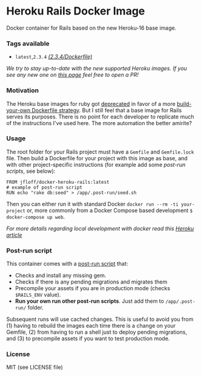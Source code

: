 # Heroku Rails Docker Image

Docker container for Rails based on the new Heroku-16 base image.

### Tags available

* `latest`,`2.3.4` *[(2.3.4/Dockerfile)](2.3.4/Dockerfile)*

_We try to stay up-to-date with the new supported Heroku images. If you see any new one on [this page](https://devcenter.heroku.com/articles/ruby-support#supported-runtimes) feel free to open a PR!_

### Motivation
The Heroku base images for ruby got [deprecated](https://github.com/heroku/docker-ruby) in favor of a more [build-your-own Dockerfile strategy](https://devcenter.heroku.com/articles/local-development-with-docker-compose). But I still feel that a base image for Rails serves its purposes. There is no point for each developer to replicate much of the instructions I've used here. The more automation the better amirite?

### Usage
The root folder for your Rails project must have a `Gemfile` and `Gemfile.lock` file. Then build a Dockerfile for your project with this image as base, and with other project-specific instructions (for example add some *post-run scripts*, see below):
```docker
FROM jfloff/docker-heroku-rails:latest
# example of post-run script
RUN echo "rake db:seed" > /app/.post-run/seed.sh
```

Then you can either run it with standard Docker `docker run --rm -ti your-project` or, more commonly from a Docker Compose based development `$ docker-compose up web`.

_For more details regarding local development with docker read this [Heroku article](https://devcenter.heroku.com/articles/local-development-with-docker-compose)_

### Post-run script
This container comes with a [post-run script](init.sh) that:
- Checks and install any missing gem.
- Checks if there is any pending migrations and migrates them
- Precompile your assets if you are in production mode (checks `$RAILS_ENV` value).
- **Run your own run other post-run scripts**. Just add them to `/app/.post-run/` folder.

Subsequent runs will use cached changes. This is useful to avoid you from (1) having to rebuild the images each time there is a change on your Gemfile, (2) from having to run a shell just to deploy pending migrations, and (3) to precompile assets if you want to test production mode.



### License

MIT (see LICENSE file)
